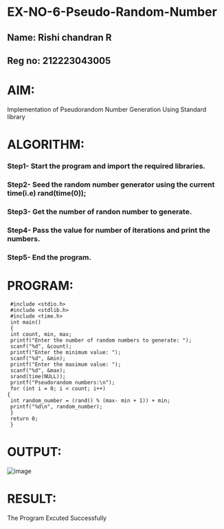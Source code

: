 # EX-NO-6-Pseudo-Random-Number
## Name: Rishi chandran R
## Reg no: 212223043005

# AIM: 
Implementation of Pseudorandom Number Generation Using Standard library

# ALGORITHM:
### Step1- Start the program and import the required libraries.
### Step2- Seed the random number generator using the current time(i.e) rand(time(0));
### Step3- Get the number of randon number to generate.
### Step4- Pass the value for number of iterations and print the numbers.
### Step5- End the program.

# PROGRAM:
```
 #include <stdio.h>
 #include <stdlib.h>
 #include <time.h>
 int main()
 {
 int count, min, max;
 printf("Enter the number of random numbers to generate: ");
 scanf("%d", &count);
 printf("Enter the minimum value: ");
 scanf("%d", &min);
 printf("Enter the maximum value: ");
 scanf("%d", &max);
 srand(time(NULL));
 printf("Pseudorandom numbers:\n");
 for (int i = 0; i < count; i++)
{
 int random_number = (rand() % (max- min + 1)) + min;
 printf("%d\n", random_number);
 }
 return 0;
 }
```

# OUTPUT:
![image](https://github.com/user-attachments/assets/b5b6b6c5-431c-4392-a253-a71135699282)

# RESULT:
The Program Excuted Successfully
